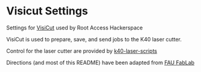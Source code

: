 Visicut Settings
================

Settings for [VisiCut](https://github.com/t-oster/VisiCut) used by Root Access Hackerspace

VisiCut is used to prepare, save, and send jobs to the K40 laser cutter.

Control for the laser cutter are provided by [k40-laser-scripts](https://github.com/RootAccessHackerspace/k40-laser-scripts)

Directions (and most of this README) have been adapted from [FAU FabLab](https://github.com/fau-fablab)

